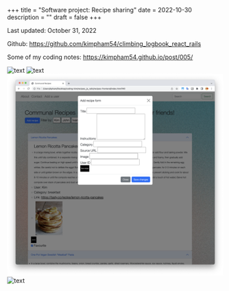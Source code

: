 +++
title = "Software project: Recipe sharing"
date = 2022-10-30
description = ""
draft = false
+++

Last updated: October 31, 2022

Github: https://github.com/kimpham54/climbing_logbook_react_rails

Some of my coding notes: https://kimpham54.github.io/post/005/

![text](../../images/app-recipe-sharing/screen1.png "caption")
![text](../../images/app-recipe-sharing/screen2.png "caption")
![text](../../images/app-recipe-sharing/screen3.png "caption")
![text](../../images/app-recipe-sharing/screen4.png "caption")